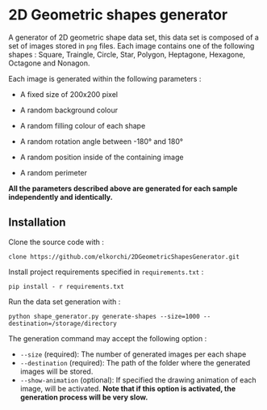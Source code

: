 # 2D Geometric shapes generator

A generator of 2D geometric shape data set, this data set is composed of a set of 
images stored in `png` files. Each image contains one of the following shapes : 
Square, Traingle, Circle, Star, Polygon, Heptagone, Hexagone, Octagone and Nonagon.

Each image is generated within the following parameters : 

- A fixed size of 200x200 pixel

- A random background colour
- A random filling colour of each shape
- A random rotation angle between -180° and 180°
- A random position inside of the containing image
- A random perimeter

**All the parameters described above are generated for each sample independently 
and identically.** 


## Installation

Clone the source code with : 

```
clone https://github.com/elkorchi/2DGeometricShapesGenerator.git
```

Install project requirements specified in `requirements.txt` : 

```
pip install - r requirements.txt 
```
 
 Run the data set generation with :
 
```
python shape_generator.py generate-shapes --size=1000 --destination=/storage/directory
```

The generation command may accept the following option : 

- `--size` (required): The number of generated images per each shape
- `--destination` (required): The path of the folder where the generated images 
will be stored.
- `--show-animation` (optional): If specified the drawing animation of each image, 
will be activated. **Note that if this option is activated, the generation process will be very slow.**